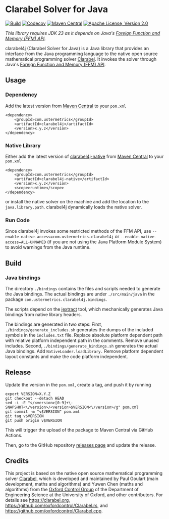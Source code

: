 # Clarabel Solver for Java

[![Build](https://github.com/atraplet/clarabel4j/actions/workflows/build.yml/badge.svg)](https://github.com/atraplet/clarabel4j/actions/workflows/build.yml)
[![Codecov](https://codecov.io/github/atraplet/clarabel4j/graph/badge.svg?token=S8TXRQ4UAZ)](https://codecov.io/github/atraplet/clarabel4j)
[![Maven Central](https://img.shields.io/maven-central/v/com.ustermetrics/clarabel4j)](https://central.sonatype.com/artifact/com.ustermetrics/clarabel4j)
[![Apache License, Version 2.0](https://img.shields.io/badge/License-Apache_2.0-blue.svg)](https://github.com/atraplet/clarabel4j/blob/master/LICENSE)

*This library requires JDK 23 as it depends on
Java's [Foreign Function and Memory (FFM) API](https://docs.oracle.com/en/java/javase/23/core/foreign-function-and-memory-api.html).*

clarabel4j (Clarabel Solver for Java) is a Java library that provides an interface from the Java programming language to
the native open source mathematical programming solver [Clarabel](https://clarabel.org). It invokes the solver through
Java's [Foreign Function and Memory (FFM) API](https://docs.oracle.com/en/java/javase/23/core/foreign-function-and-memory-api.html).

## Usage

### Dependency

Add the latest version from [Maven Central](https://central.sonatype.com/artifact/com.ustermetrics/clarabel4j) to
your `pom.xml`

```
<dependency>
    <groupId>com.ustermetrics</groupId>
    <artifactId>clarabel4j</artifactId>
    <version>x.y.z</version>
</dependency>
```

### Native Library

Either add the latest version of [clarabel4j-native](https://github.com/atraplet/clarabel4j-native)
from [Maven Central](https://central.sonatype.com/artifact/com.ustermetrics/clarabel4j-native) to
your `pom.xml`

```
<dependency>
    <groupId>com.ustermetrics</groupId>
    <artifactId>clarabel4j-native</artifactId>
    <version>x.y.z</version>
    <scope>runtime</scope>
</dependency>
```

or install the native solver on the machine and add the location to the `java.library.path`. clarabel4j dynamically
loads the native solver.

### Run Code

Since clarabel4j invokes some restricted methods of the FFM API,
use `--enable-native-access=com.ustermetrics.clarabel4j` or `--enable-native-access=ALL-UNNAMED` (if you are not using
the Java Platform Module System) to avoid warnings from the Java runtime.

## Build

### Java bindings

The directory `./bindings` contains the files and scripts needed to generate the Java bindings. The actual bindings are
under `./src/main/java` in the package `com.ustermetrics.clarabel4j.bindings`.

The scripts depend on the [jextract](https://jdk.java.net/jextract/) tool, which mechanically generates Java bindings
from native library headers.

The bindings are generated in two steps: First, `./bindings/generate_includes.sh` generates the dumps of the included
symbols in the `includes.txt` file. Replace absolute platform dependent path with relative platform independent path in
the comments. Remove unused includes. Second, `./bindings/generate_bindings.sh` generates the actual Java bindings.
Add `NativeLoader.loadLibrary.` Remove platform dependent layout constants and make the code platform independent.

## Release

Update the version in the `pom.xml`, create a tag, and push it by running

```
export VERSION=X.Y.Z
git checkout --detach HEAD
sed -i -E "s/<version>[0-9]+\-SNAPSHOT<\/version>/<version>$VERSION<\/version>/g" pom.xml
git commit -m "v$VERSION" pom.xml
git tag v$VERSION
git push origin v$VERSION
```

This will trigger the upload of the package to Maven Central via GitHub Actions.

Then, go to the GitHub repository [releases page](https://github.com/atraplet/clarabel4j/releases) and update the
release.

## Credits

This project is based on the native open source mathematical programming
solver [Clarabel](https://clarabel.org), which is developed and maintained by Paul Goulart (main development, maths and
algorithms) and Yuwen Chen (maths and algorithms) from the [Oxford Control Group](http://www.eng.ox.ac.uk/control) of
the Department of Engineering Science at the University of Oxford, and other contributors. For details
see https://clarabel.org, https://github.com/oxfordcontrol/Clarabel.rs,
and https://github.com/oxfordcontrol/Clarabel.cpp.
